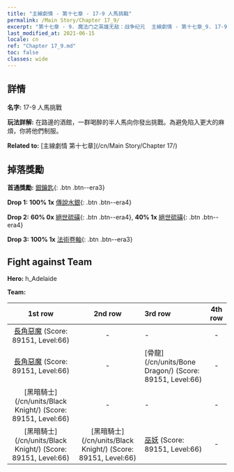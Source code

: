 ```yaml
---
title: "主線劇情 - 第十七章 - 17-9 人馬挑戰"
permalink: /Main Story/Chapter 17_9/
excerpt: "第十七章 - 9. 魔法门之英雄无敌：战争纪元  主線劇情 - 第十七章_9. 17-9 人馬挑戰"
last_modified_at: 2021-06-15
locale: cn
ref: "Chapter 17_9.md"
toc: false
classes: wide
---
```


## 詳情

 **名字:** 17-9 人馬挑戰

 **玩法詳解:** 在路邊的酒館，一群喝醉的半人馬向你發出挑戰。為避免陷入更大的麻煩，你將他們制服。

 **Related to:** [主線劇情 第十七章](/cn/Main Story/Chapter 17/)

## 掉落獎勵

 **首通獎勵:** [銀鑰匙](/cn/Items/con_693/){: .btn .btn--era3}

 **Drop 1:** **100% 1x** [傳說水銀](/cn/Items/mat_56/){: .btn .btn--era4}

 **Drop 2:** **60% 0x** [絕世硫磺](/cn/Items/mat_50/){: .btn .btn--era4}, **40% 1x** [絕世硫磺](/cn/Items/mat_50/){: .btn .btn--era4}

 **Drop 3:** **100% 1x** [法術卷軸](/cn/Items/con_694/){: .btn .btn--era3}


## Fight against Team
 **Hero:** h_Adelaide

 **Team:**


  | 1st row | 2nd row | 3rd row | 4th row |
  |:----:|:----:|:----|:----:|
  | [長角惡魔](/cn/units/Demon/) (Score: 89151, Level:66)  | - | - | - |
  | [長角惡魔](/cn/units/Demon/) (Score: 89151, Level:66)  | - | [骨龍](/cn/units/Bone Dragon/) (Score: 89151, Level:66)  | - |
  | [黑暗騎士](/cn/units/Black Knight/) (Score: 89151, Level:66)  | - | - | - |
  | [黑暗騎士](/cn/units/Black Knight/) (Score: 89151, Level:66)  | [黑暗騎士](/cn/units/Black Knight/) (Score: 89151, Level:66)  | [巫妖](/cn/units/Lich/) (Score: 89151, Level:66)  | - |


